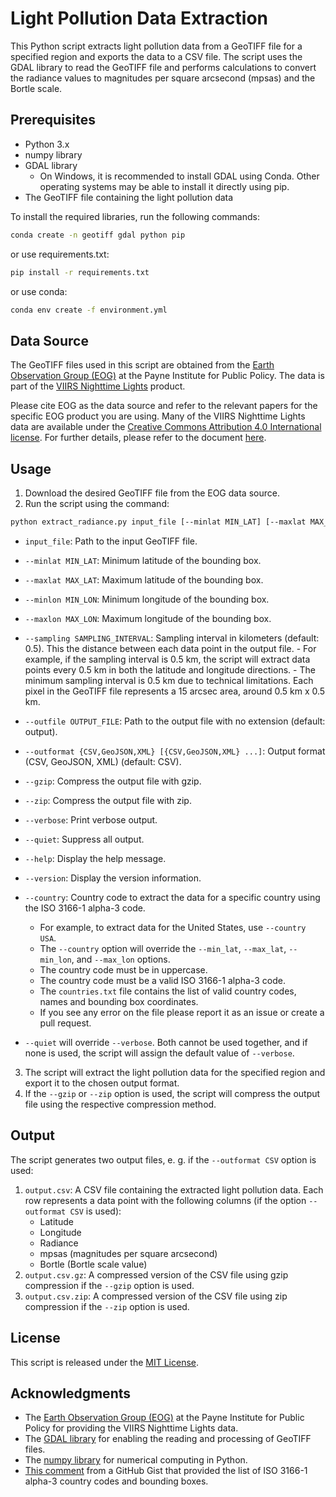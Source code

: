 # Light Pollution Data Extraction

This Python script extracts light pollution data from a GeoTIFF file for a specified region and exports the data to a CSV file. The script uses the GDAL library to read the GeoTIFF file and performs calculations to convert the radiance values to magnitudes per square arcsecond (mpsas) and the Bortle scale.

## Prerequisites

- Python 3.x
- numpy library
- GDAL library
  - On Windows, it is recommended to install GDAL using Conda. Other operating systems may be able to install it directly using pip.
- The GeoTIFF file containing the light pollution data

To install the required libraries, run the following commands:

```bash
conda create -n geotiff gdal python pip
```

or use requirements.txt:

```bash
pip install -r requirements.txt
```

or use conda:

```bash
conda env create -f environment.yml
```

## Data Source

The GeoTIFF files used in this script are obtained from the [Earth Observation Group (EOG)](https://payneinstitute.mines.edu/eog/) at the Payne Institute for Public Policy. The data is part of the [VIIRS Nighttime Lights](https://eogdata.mines.edu/products/vnl/) product.

Please cite EOG as the data source and refer to the relevant papers for the specific EOG product you are using. 
Many of the VIIRS Nighttime Lights data are available under the [Creative Commons Attribution 4.0 International license](https://creativecommons.org/licenses/by/4.0/). 
For further details, please refer to the document [here](https://eogdata.mines.edu/files/EOG_products_CC_License.pdf).

## Usage

1. Download the desired GeoTIFF file from the EOG data source.
2. Run the script using the command: 

```bash
python extract_radiance.py input_file [--minlat MIN_LAT] [--maxlat MAX_LAT] [--minlon MIN_LON] [--maxlon MAX_LON] [--sampling SAMPLING_INTERVAL] [--outfile OUTPUT_FILE] [--outformat {CSV,GeoJSON,XML} [{CSV,GeoJSON,XML} ...]] [--gzip | --zip] [--verbose | --quiet]
```
- `input_file`: Path to the input GeoTIFF file.
- `--minlat MIN_LAT`: Minimum latitude of the bounding box.
- `--maxlat MAX_LAT`: Maximum latitude of the bounding box.
- `--minlon MIN_LON`: Minimum longitude of the bounding box.
- `--maxlon MAX_LON`: Maximum longitude of the bounding box.
- `--sampling SAMPLING_INTERVAL`: Sampling interval in kilometers (default: 0.5). This the distance between each data point in the output file.
      - For example, if the sampling interval is 0.5 km, the script will extract data points every 0.5 km in both the latitude and longitude directions.
      - The minimum sampling interval is 0.5 km due to technical limitations. Each pixel in the GeoTIFF file represents a 15 arcsec area, around 0.5 km x 0.5 km.

- `--outfile OUTPUT_FILE`: Path to the output file with no extension (default: output).
- `--outformat {CSV,GeoJSON,XML} [{CSV,GeoJSON,XML} ...]`: Output format (CSV, GeoJSON, XML) (default: CSV).
- `--gzip`: Compress the output file with gzip.
- `--zip`: Compress the output file with zip.
- `--verbose`: Print verbose output.
- `--quiet`: Suppress all output.
- `--help`: Display the help message.
- `--version`: Display the version information.
- `--country`: Country code to extract the data for a specific country using the ISO 3166-1 alpha-3 code.
   - For example, to extract data for the United States, use `--country USA`.
   - The `--country` option will override the `--min_lat`, `--max_lat`, `--min_lon`, and `--max_lon` options.
   - The country code must be in uppercase.
   - The country code must be a valid ISO 3166-1 alpha-3 code.
   - The `countries.txt` file contains the list of valid country codes, names and bounding box coordinates.
   - If you see any error on the file please report it as an issue or create a pull request.
   
- `--quiet` will override `--verbose`. Both cannot be used together, and if none is used, the script will assign the default value of `--verbose`.

3. The script will extract the light pollution data for the specified region and export it to the chosen output format.
4. If the `--gzip` or `--zip` option is used, the script will compress the output file using the respective compression method.

## Output

The script generates two output files, e. g. if the `--outformat CSV` option is used:

1. `output.csv`: A CSV file containing the extracted light pollution data. Each row represents a data point with the following columns (if the option `--outformat CSV` is used):
   - Latitude
   - Longitude
   - Radiance
   - mpsas (magnitudes per square arcsecond)
   - Bortle (Bortle scale value)
2. `output.csv.gz`: A compressed version of the CSV file using gzip compression if the `--gzip` option is used.
3. `output.csv.zip`: A compressed version of the CSV file using zip compression if the `--zip` option is used.


## License

This script is released under the [MIT License](LICENSE).

## Acknowledgments

- The [Earth Observation Group (EOG)](https://payneinstitute.mines.edu/eog/) at the Payne Institute for Public Policy for providing the VIIRS Nighttime Lights data.
- The [GDAL library](https://github.com/OSGeo/gdal) for enabling the reading and processing of GeoTIFF files.
- The [numpy library](https://numpy.org/) for numerical computing in Python.
- [This comment](https://gist.github.com/graydon/11198540?permalink_comment_id=2702247#gistcomment-2702247) from a GitHub Gist that provided the list of ISO 3166-1 alpha-3 country codes and bounding boxes.

